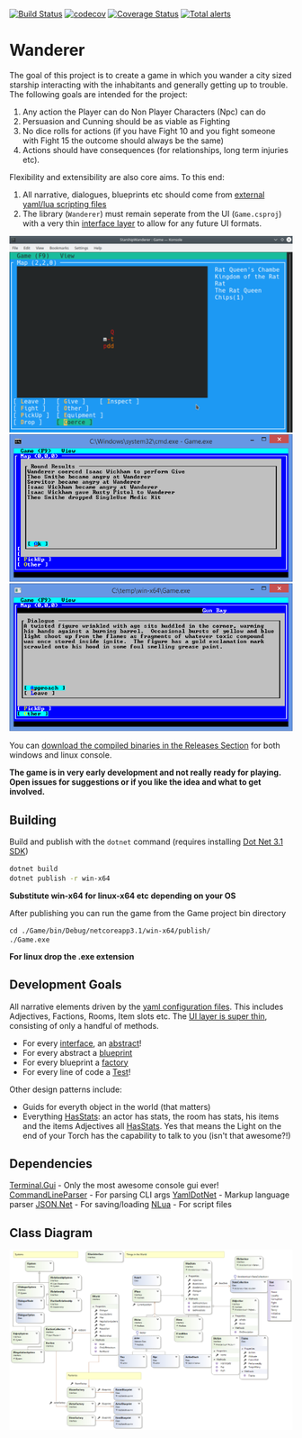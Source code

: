[![Build Status](https://travis-ci.org/tznind/Wanderer.svg?branch=master)](https://travis-ci.org/tznind/Wanderer) [![codecov](https://codecov.io/gh/tznind/Wanderer/branch/master/graph/badge.svg)](https://codecov.io/gh/tznind/Wanderer) [![Coverage Status](https://coveralls.io/repos/github/tznind/Wanderer/badge.svg?branch=master)](https://coveralls.io/github/tznind/Wanderer?branch=master) [![Total alerts](https://img.shields.io/lgtm/alerts/g/tznind/Wanderer.svg?logo=lgtm&logoWidth=18)](https://lgtm.com/projects/g/tznind/Wanderer/alerts/)



# Wanderer

The goal of this project is to create a game in which you wander a city sized starship interacting with the inhabitants and generally getting up to trouble.  The following goals are intended for the project:

1. Any action the Player can do Non Player Characters (Npc) can do
2. Persuasion and Cunning should be as viable as Fighting
3. No dice rolls for actions (if you have Fight 10 and you fight someone with Fight 15 the outcome should always be the same)
4. Actions should have consequences (for relationships, long term injuries etc).

Flexibility and extensibility are also core aims.  To this end: 

1. All narrative, dialogues, blueprints etc should come from [external yaml/lua scripting files](./Resources.md)
2. The library (`Wanderer`) must remain seperate from the UI (`Game.csproj`) with a very thin [interface layer](./src/IUserinterface.cs) to allow for any future UI formats.

![Screenshot of gameplay showing map][screenshot1]
![Screenshot of gameplay showing narrative][screenshot2]
![Screenshot of gameplay showing dialogue][screenshot3]

You can [download the compiled binaries in the Releases Section](https://github.com/tznind/Wanderer/releases) for both windows and linux console.

**The game is in very early development and not really ready for playing.  Open issues for suggestions or if you like the idea and what to get involved.**

## Building

Build and publish with the `dotnet` command (requires installing [Dot Net 3.1 SDK](https://dotnet.microsoft.com/download/dotnet-core/3.1))

```bash
dotnet build
dotnet publish -r win-x64
```
__Substitute win-x64 for linux-x64 etc depending on your OS__

After publishing you can run the game from the Game project bin directory

```
cd ./Game/bin/Debug/netcoreapp3.1/win-x64/publish/
./Game.exe
```
__For linux drop the .exe extension__

## Development Goals

All narrative elements driven by the [yaml configuration files](./src/Resources/README.md).  This includes Adjectives, Factions, Rooms, Item slots etc.  The [UI layer is super thin](./src/IUserinterface.cs), consisting of only a handful of methods.

- For every [interface](./src/Actors/IActor.cs), an [abstract](./src/Actors/Actor.cs)!
- For every abstract a [blueprint](./src/Factories/Blueprints/ActorBlueprint.cs)
- For every blueprint a [factory](./src/Factories/ActorFactory.cs)
- For every line of code a [Test](./Tests/Actors/YamlActorFactoryTests.cs)!

Other design patterns include:

- Guids for everyth object in the world (that matters)
- Everything [HasStats](./src/IHasStats.cs): an actor has stats, the room has stats, his items and the items Adjectives all [HasStats](./src/IHasStats.cs).  Yes that means the Light on the end of your Torch has the capability to talk to you (isn't that awesome?!)

## Dependencies

[Terminal.Gui](https://github.com/migueldeicaza/gui.cs) - Only the most awesome console gui ever!
[CommandLineParser](https://github.com/commandlineparser/commandline) - For parsing CLI args
[YamlDotNet](https://github.com/aaubry/YamlDotNet) - Markup language parser
[JSON.Net](https://github.com/JamesNK/Newtonsoft.Json) - For saving/loading
[NLua](https://github.com/NLua/NLua) - For script files

## Class Diagram

![Overview of classes in game][classDiagram]

[classDiagram]: ./src/Overview.cd.png
[screenshot1]: ./src/Screen1.png
[screenshot2]: ./src/Screen2.png
[screenshot3]: ./src/Screen3.png
